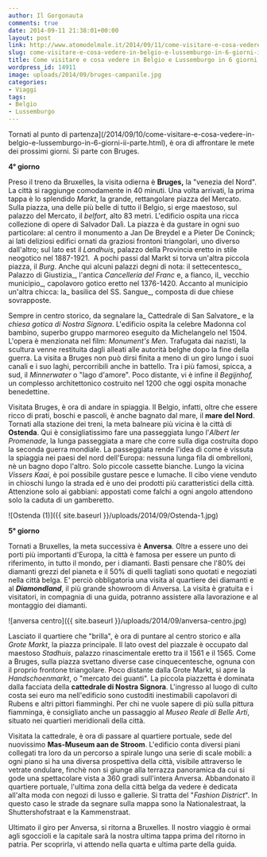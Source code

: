 ```yaml
---
author: Il Gorgonauta
comments: true
date: 2014-09-11 21:38:01+00:00
layout: post
link: http://www.atomodelmale.it/2014/09/11/come-visitare-e-cosa-vedere-in-belgio-e-lussemburgo-in-6-giorni-iii-parte-2/
slug: come-visitare-e-cosa-vedere-in-belgio-e-lussemburgo-in-6-giorni-iii-parte-2
title: Come visitare e cosa vedere in Belgio e Lussemburgo in 6 giorni (III parte)
wordpress_id: 14911
image: uploads/2014/09/bruges-campanile.jpg
categories:
- Viaggi
tags:
- Belgio
- Lussemburgo
---
```



Tornati al punto di partenza](/2014/09/10/come-visitare-e-cosa-vedere-in-belgio-e-lussemburgo-in-6-giorni-ii-parte.html), è ora di affrontare le mete dei prossimi giorni. Si parte con Bruges.

**4° giorno**

Preso il treno da Bruxelles, la visita odierna è **Bruges,** la "venezia del Nord". La città si raggiunge comodamente in 40 minuti. Una volta arrivati, la prima tappa è lo splendido _Markt_, la grande, rettangolare piazza del Mercato. Sulla piazza, una delle più belle di tutto il Belgio, si erge maestoso, sul palazzo del Mercato, il _belfort_, alto 83 metri. L'edificio ospita una ricca collezione di opere di Salvador Dalì. La piazza è da gustare in ogni suo particolare: al centro il monumento a Jan De Breydel e a Pieter De Coninck; ai lati deliziosi edifici ornati da graziosi frontoni triangolari, uno diverso dall'altro; sul lato est il _Landhuis_, palazzo della Provincia eretto in stile neogotico nel 1887-1921.  A pochi passi dal Markt si torva un'altra piccola piazza, il _Burg_. Anche qui alcuni palazzi degni di nota: il settecentesco_ Palazzo di Giustizia_, l'antica _Cancelleria del Franc_ e, a fianco, il_ vecchio municipio_, capolavoro gotico eretto nel 1376-1420. Accanto al municipio un'altra chicca: la_ basilica del SS. Sangue_, composta di due chiese sovrapposte.

Sempre in centro storico, da segnalare la_ Cattedrale di San Salvatore_ e la _chiesa gotica di Nostra Signora_. L'edificio ospita la celebre Madonna col bambino, superbo gruppo marmoreo eseguito da Michelangelo nel 1504. L'opera è menzionata nel film: _Monument's Men_. Trafugata dai nazisti, la scultura venne restituita dagli alleati alle autorità belghe dopo la fine della guerra. La visita a Bruges non può dirsi finita a meno di un giro lungo i suoi canali e i suo laghi, percorribili anche in battello. Tra i più famosi, spicca, a sud, il _Minnerwater_ o "lago d'amore". Poco distante, vi è infine il _Begijnhof,_ un complesso architettonico costruito nel 1200 che oggi ospita monache benedettine.

Visitata Bruges, è ora di andare in spiaggia. Il Belgio, infatti, oltre che essere ricco di prati, boschi e pascoli, è anche bagnato dal mare, il **mare del Nord**. Tornati alla stazione dei treni, la meta balneare più vicina è la città di **Ostenda**. Qui è consigliatissimo fare una passeggiata lungo l'_Albert ler Promenade_, la lunga passeggiata a mare che corre sulla diga costruita dopo la seconda guerra mondiale. La passeggiata rende l'idea di come è vissuta la spiaggia nei paesi del nord dell'Europa: nessuna lunga fila di ombrelloni, nè un bagno dopo l'altro. Solo piccole cassette bianche. Lungo la vicina _Vissers Kaai_, è poi possibile gustare pesce e lumache. Il cibo viene venduto in chioschi lungo la strada ed è uno dei prodotti più caratteristici della città. Attenzione solo ai gabbiani: appostati come falchi a ogni angolo attendono solo la caduta di un gamberetto.

![Ostenda (1)]({{ site.baseurl }}/uploads/2014/09/Ostenda-1.jpg)

**5° giorno**

Tornati a Bruxelles, la meta successiva è **Anversa**. Oltre a essere uno dei porti più importanti d'Europa, la città è famosa per essere un punto di riferimento, in tutto il mondo, per i diamanti. Basti pensare che l'80% dei diamanti grezzi del pianeta e il 50% di quelli tagliati sono quotati e negoziati nella città belga. E' perciò obbligatoria una visita al quartiere dei diamanti e al **_Diamondland_**, il più grande showroom di Anversa. La visita è gratuita e i visitatori, in compagnia di una guida, potranno assistere alla lavorazione e al montaggio dei diamanti.

![anversa centro]({{ site.baseurl }}/uploads/2014/09/anversa-centro.jpg)

Lasciato il quartiere che "brilla", è ora di puntare al centro storico e alla _Grote Markt_, la piazza principale. Il lato ovest del piazzale è occupato dal maestoso _Stadhuis_, palazzo rinascimentale eretto tra il 1561 e il 1565. Come a Bruges, sulla piazza svettano diverse case cinquecentesche, ognuna con il proprio frontone triangolare. Poco distante dalla Grote Markt, si apre la _Handschoenmarkt_, o "mercato dei guanti". La piccola piazzetta è dominata dalla facciata della **cattedrale di Nostra Signora**. L'ingresso al luogo di culto costa sei euro ma nell'edificio sono custoditi inestimabili capolavori di Rubens e altri pittori fiamminghi. Per chi ne vuole sapere di più sulla pittura fiamminga, è consigliato anche un passaggio al _Museo Reale di Belle Arti_, situato nei quartieri meridionali della città.

Visitata la cattedrale, è ora di passare al quartiere portuale, sede del nuovissimo **Mas-Museum aan de Stroom**. L'edificio conta diversi piani collegati tra loro da un percorso a spirale lungo una serie di scale mobili: a ogni piano si ha una diversa prospettiva della città, visibile attraverso le vetrate ondulare, finchè non si giunge alla terrazza panoramica da cui si gode una spettacolare vista a 360 gradi sull'intera Anversa. Abbandonato il quartiere portuale, l'ultima zona della città belga da vedere è dedicata all'alta moda con negozi di lusso e gallerie. Si tratta del "_Fashion District_". In questo caso le strade da segnare sulla mappa sono la Nationalestraat, la Shuttershofstraat e la Kammenstraat.

Ultimato il giro per Anversa, si ritorna a Bruxelles. Il nostro viaggio è ormai agli sgoccioli e la capitale sarà la nostra ultima tappa prima del ritorno in patria. Per scoprirla, vi attendo nella quarta e ultima parte della guida.
